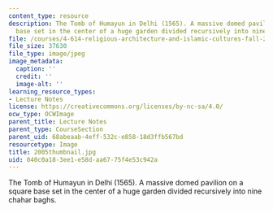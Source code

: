 ```yaml
---
content_type: resource
description: The Tomb of Humayun in Delhi (1565). A massive domed pavilion on a square
  base set in the center of a huge garden divided recursively into nine chahar baghs.
file: /courses/4-614-religious-architecture-and-islamic-cultures-fall-2002/040c0a183ee1e58daa6775f4e53c942a_2005thumbnail.jpg
file_size: 37630
file_type: image/jpeg
image_metadata:
  caption: ''
  credit: ''
  image-alt: ''
learning_resource_types:
- Lecture Notes
license: https://creativecommons.org/licenses/by-nc-sa/4.0/
ocw_type: OCWImage
parent_title: Lecture Notes
parent_type: CourseSection
parent_uid: 68abeaab-4eff-532c-e858-18d3ffb567bd
resourcetype: Image
title: 2005thumbnail.jpg
uid: 040c0a18-3ee1-e58d-aa67-75f4e53c942a
---
```

The Tomb of Humayun in Delhi (1565). A massive domed pavilion on a square base set in the center of a huge garden divided recursively into nine chahar baghs.